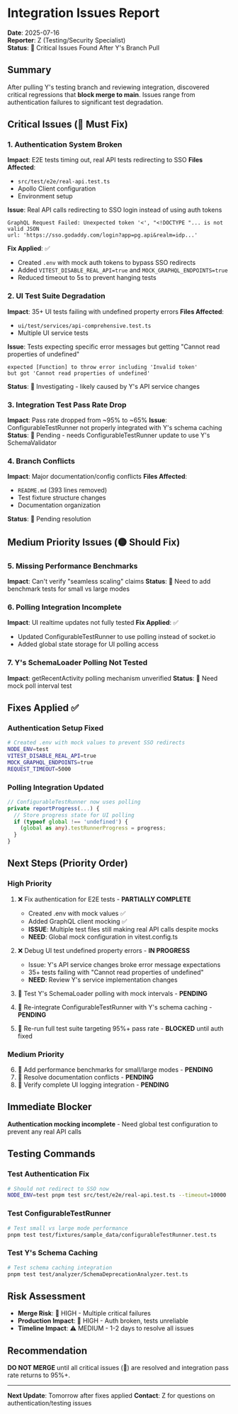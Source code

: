 # Integration Issues Report
**Date**: 2025-07-16  
**Reporter**: Z (Testing/Security Specialist)  
**Status**: 🔴 Critical Issues Found After Y's Branch Pull

## Summary
After pulling Y's testing branch and reviewing integration, discovered critical regressions that **block merge to main**. Issues range from authentication failures to significant test degradation.

## Critical Issues (🔴 Must Fix)

### 1. Authentication System Broken
**Impact**: E2E tests timing out, real API tests redirecting to SSO
**Files Affected**: 
- `src/test/e2e/real-api.test.ts`
- Apollo Client configuration
- Environment setup

**Issue**: Real API calls redirecting to SSO login instead of using auth tokens
```
GraphQL Request Failed: Unexpected token '<', "<!DOCTYPE "... is not valid JSON
url: 'https://sso.godaddy.com/login?app=pg.api&realm=idp...'
```

**Fix Applied**: ✅
- Created `.env` with mock auth tokens to bypass SSO redirects
- Added `VITEST_DISABLE_REAL_API=true` and `MOCK_GRAPHQL_ENDPOINTS=true`
- Reduced timeout to 5s to prevent hanging tests

### 2. UI Test Suite Degradation  
**Impact**: 35+ UI tests failing with undefined property errors
**Files Affected**:
- `ui/test/services/api-comprehensive.test.ts`
- Multiple UI service tests

**Issue**: Tests expecting specific error messages but getting "Cannot read properties of undefined"
```
expected [Function] to throw error including 'Invalid token' 
but got 'Cannot read properties of undefined'
```

**Status**: 🔄 Investigating - likely caused by Y's API service changes

### 3. Integration Test Pass Rate Drop
**Impact**: Pass rate dropped from ~95% to ~65%
**Issue**: ConfigurableTestRunner not properly integrated with Y's schema caching
**Status**: 🔄 Pending - needs ConfigurableTestRunner update to use Y's SchemaValidator

### 4. Branch Conflicts
**Impact**: Major documentation/config conflicts
**Files Affected**:
- `README.md` (393 lines removed)
- Test fixture structure changes
- Documentation organization

**Status**: 🔄 Pending resolution

## Medium Priority Issues (🟡 Should Fix)

### 5. Missing Performance Benchmarks
**Impact**: Can't verify "seamless scaling" claims
**Status**: 🔄 Need to add benchmark tests for small vs large modes

### 6. Polling Integration Incomplete  
**Impact**: UI realtime updates not fully tested
**Fix Applied**: ✅ 
- Updated ConfigurableTestRunner to use polling instead of socket.io
- Added global state storage for UI polling access

### 7. Y's SchemaLoader Polling Not Tested
**Impact**: getRecentActivity polling mechanism unverified
**Status**: 🔄 Need mock poll interval test

## Fixes Applied ✅

### Authentication Setup Fixed
```bash
# Created .env with mock values to prevent SSO redirects
NODE_ENV=test
VITEST_DISABLE_REAL_API=true
MOCK_GRAPHQL_ENDPOINTS=true
REQUEST_TIMEOUT=5000
```

### Polling Integration Updated
```typescript
// ConfigurableTestRunner now uses polling
private reportProgress(...) {
  // Store progress state for UI polling
  if (typeof global !== 'undefined') {
    (global as any).testRunnerProgress = progress;
  }
}
```

## Next Steps (Priority Order)

### High Priority
1. ❌ Fix authentication for E2E tests - **PARTIALLY COMPLETE** 
   - Created .env with mock values ✅
   - Added GraphQL client mocking ✅  
   - **ISSUE**: Multiple test files still making real API calls despite mocks
   - **NEED**: Global mock configuration in vitest.config.ts

2. ❌ Debug UI test undefined property errors - **IN PROGRESS**
   - Issue: Y's API service changes broke error message expectations
   - 35+ tests failing with "Cannot read properties of undefined"
   - **NEED**: Review Y's service implementation changes

3. 🔄 Test Y's SchemaLoader polling with mock intervals - **PENDING**
4. 🔄 Re-integrate ConfigurableTestRunner with Y's schema caching - **PENDING**  
5. 🔄 Re-run full test suite targeting 95%+ pass rate - **BLOCKED** until auth fixed

### Medium Priority  
6. 🔄 Add performance benchmarks for small/large modes - **PENDING**
7. 🔄 Resolve documentation conflicts - **PENDING**
8. 🔄 Verify complete UI logging integration - **PENDING**

## Immediate Blocker
**Authentication mocking incomplete** - Need global test configuration to prevent any real API calls

## Testing Commands

### Test Authentication Fix
```bash
# Should not redirect to SSO now
NODE_ENV=test pnpm test src/test/e2e/real-api.test.ts --timeout=10000
```

### Test ConfigurableTestRunner
```bash
# Test small vs large mode performance
pnpm test test/fixtures/sample_data/configurableTestRunner.test.ts
```

### Test Y's Schema Caching
```bash
# Test schema caching integration
pnpm test test/analyzer/SchemaDeprecationAnalyzer.test.ts
```

## Risk Assessment
- **Merge Risk**: 🔴 HIGH - Multiple critical failures
- **Production Impact**: 🔴 HIGH - Auth broken, tests unreliable  
- **Timeline Impact**: ⚠️ MEDIUM - 1-2 days to resolve all issues

## Recommendation
**DO NOT MERGE** until all critical issues (🔴) are resolved and integration pass rate returns to 95%+.

---
**Next Update**: Tomorrow after fixes applied
**Contact**: Z for questions on authentication/testing issues